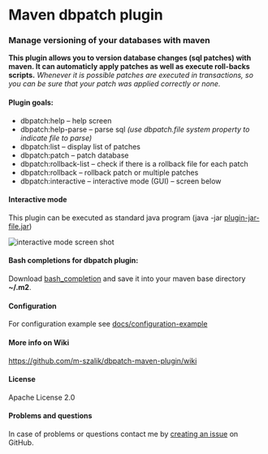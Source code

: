 Maven dbpatch plugin
====================

### Manage versioning of your databases with maven
**This plugin allows you to version database changes (sql patches) with maven. It can automaticly apply patches as well as execute roll-backs scripts.**
_Whenever it is possible patches are executed in transactions, so you can be sure that your patch was applied correctly or none._

#### Plugin goals:
 * dbpatch:help – help screen
 * dbpatch:help-parse – parse sql _(use dbpatch.file system property to indicate file to parse)_
 * dbpatch:list – display list of patches
 * dbpatch:patch – patch database
 * dbpatch:rollback-list – check if there is a rollback file for each patch
 * dbpatch:rollback – rollback patch or multiple patches
 * dbpatch:interactive – interactive mode (GUI) – screen below

#### Interactive mode
This plugin can be executed as standard java program (java -jar [plugin-jar-file.jar](http://central.maven.org/maven2/org/jsoftware/dbpatch/))

![interactive mode screen shot](https://raw.github.com/m-szalik/dbpatch-maven-plugin/master/docs/dbpatch-interactive-screen.png)

#### Bash completions for dbpatch plugin:
Download [bash_completion](https://raw.github.com/m-szalik/dbpatch-maven-plugin/master/docs/bash_completion) and save it into your maven base directory **~/.m2**.

#### Configuration
For configuration example see [docs/configuration-example](./docs/configuration-example)

#### More info on Wiki
https://github.com/m-szalik/dbpatch-maven-plugin/wiki

#### License
Apache License 2.0

#### Problems and questions
In case of problems or questions contact me by [creating an issue](https://github.com/m-szalik/dbpatch-maven-plugin/issues/new) on GitHub.

